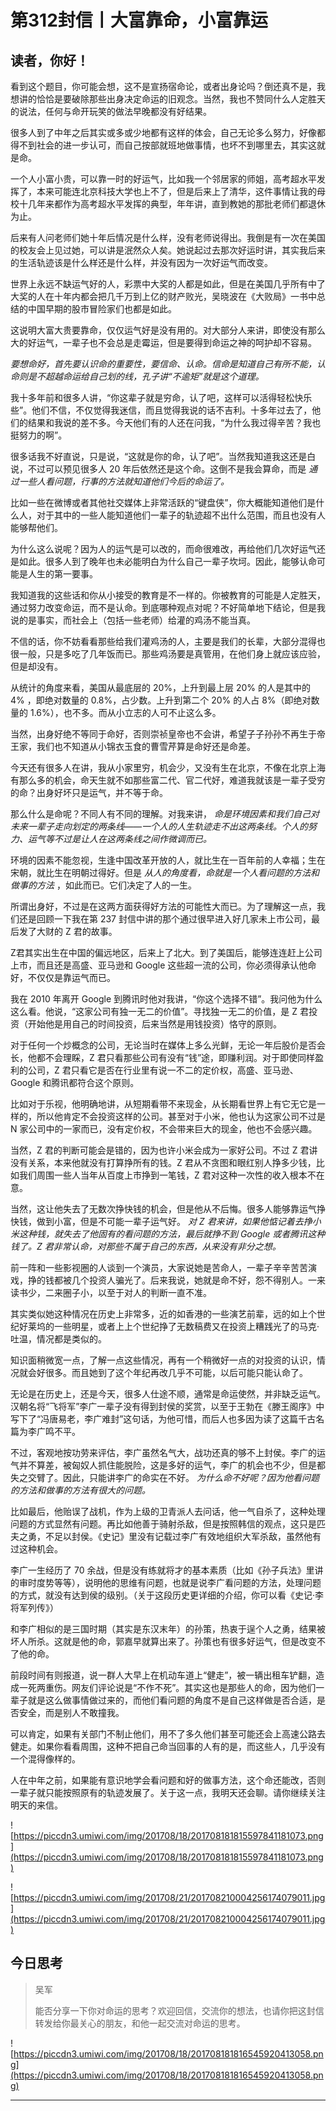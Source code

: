 # 第312封信丨大富靠命，小富靠运

## 读者，你好！

看到这个题目，你可能会想，这不是宣扬宿命论，或者出身论吗？倒还真不是，我想讲的恰恰是要破除那些出身决定命运的旧观念。当然，我也不赞同什么人定胜天的说法，任何与命开玩笑的做法早晚都没有好结果。

很多人到了中年之后其实或多或少地都有这样的体会，自己无论多么努力，好像都得不到社会的进一步认可，而自己按部就班地做事情，也坏不到哪里去，其实这就是命。

一个人小富小贵，可以靠一时的好运气，比如我一个邻居家的师姐，高考超水平发挥了，本来可能连北京科技大学也上不了，但是后来上了清华，这件事情让我的母校十几年来都作为高考超水平发挥的典型，年年讲，直到教她的那批老师们都退休为止。

后来有人问老师们她十年后情况是什么样，没有老师说得出。我倒是有一次在美国的校友会上见过她，可以讲是泯然众人矣。她说起过去那次好运时讲，其实我后来的生活轨迹该是什么样还是什么样，并没有因为一次好运气而改变。

世界上永远不缺运气好的人，彩票中大奖的人都是如此，但是在美国几乎所有中了大奖的人在十年内都会把几千万到上亿的财产败光，吴晓波在《大败局》一书中总结的中国早期的股市冒险家们也都是如此。

这说明大富大贵要靠命，仅仅运气好是没有用的。对大部分人来讲，即使没有那么大的好运气，一辈子也不会总是走霉运，但是要得到命运之神的呵护却不容易。

 *要想命好，首先要认识命的重要性，要信命、认命。信命是知道自己有所不能，认命则是不超越命运给自己划的线，孔子讲“不逾矩”就是这个道理。*

我十多年前和很多人讲，“你这辈子就是穷命，认了吧，这样可以活得轻松快乐些”。他们不信，不仅觉得我迷信，而且觉得我说的话不吉利。十多年过去了，他们的结果和我说的差不多。今天他们有的人还在问我，“为什么我过得辛苦？我也挺努力的啊”。

很多话我不好直说，只是说，“这就是你的命，认了吧”。当然我知道我这还是白说，不过可以预见很多人 20 年后依然还是这个命。这倒不是我会算命，而是 *通过一些人看问题，行事的方法就知道他们今后的命运了。*

比如一些在微博或者其他社交媒体上非常活跃的“键盘侠”，你大概能知道他们是什么人，对于其中的一些人能知道他们一辈子的轨迹超不出什么范围，而且也没有人能够帮他们。

为什么这么说呢？因为人的运气是可以改的，而命很难改，再给他们几次好运气还是如此。很多人到了晚年也未必能明白为什么自己一辈子坎坷。因此，能够认命可能是人生的第一要事。

我知道我的这些话和你从小接受的教育是不一样的。你被教育的可能是人定胜天，通过努力改变命运，而不是认命。到底哪种观点对呢？不好简单地下结论，但是我说的是事实，而社会上（包括一些老师）给灌的鸡汤不能当真。

不信的话，你不妨看看那些给我们灌鸡汤的人，主要是我们的长辈，大部分混得也很一般，只是多吃了几年饭而已。那些鸡汤要是真管用，在他们身上就应该应验，但是却没有。

从统计的角度来看，美国从最底层的 20%，上升到最上层 20% 的人是其中的 4% ，即绝对数量的 0.8%，占少数。上升到第二个 20% 的人占 8%（即绝对数量的 1.6%），也不多。而从小立志的人可不止这么多。

当然，出身好绝不等同于命好，否则崇祯皇帝也不会讲，希望子子孙孙不再生于帝王家，我们也不知道从小锦衣玉食的曹雪芹算是命好还是命差。

今天还有很多人在讲，我从小家里穷，机会少，又没有生在北京，不像在北京上海有那么多的机会，命天生就不如那些富二代、官二代好，难道我就该是一辈子受穷的命？出身好坏只是运气，并不等于命。

那么什么是命呢？不同人有不同的理解。对我来讲， *命是环境因素和我们自己对未来一辈子走向划定的两条线——一个人的人生轨迹走不出这两条线。个人的努力、运气等不过是让人在这两条线之间作微调而已。*

环境的因素不能忽视，生逢中国改革开放的人，就比生在一百年前的人幸福；生在宋朝，就比生在明朝过得好。但是 *从人的角度看，命就是一个人看问题的方法和做事的方法* ，如此而已。它们决定了人的一生。

所谓出身好，不过是在这两方面获得好方法的可能性大而已。为了理解这一点，我们还是回顾一下我在第 237 封信中讲的那个通过很早进入好几家未上市公司，最后发了大财的 Z 君的故事。

Z君其实出生在中国的偏远地区，后来上了北大。到了美国后，能够连连赶上公司上市，而且还是高盛、亚马逊和 Google 这些超一流的公司，你必须得承认他命好，不仅仅是靠运气而已。

我在 2010 年离开 Google 到腾讯时他对我讲，“你这个选择不错”。我问他为什么这么看。他说，“这家公司有独一无二的价值”。寻找独一无二的价值，是 Z 君投资（开始他是用自己的时间投资，后来当然是用钱投资）恪守的原则。

对于任何一个炒概念的公司，无论当时在媒体上多么光鲜，无论一年后股价是否会长，他都不会理睬，Z 君只看那些公司有没有“钱”途，即赚利润。对于即使同样盈利的公司，Z 君只看它是否在行业里有说一不二的定价权，高盛、亚马逊、Google 和腾讯都符合这个原则。

比如对于乐视，他明确地讲，从短期看带不来现金，从长期看世界上有它无它是一样的，所以他肯定不会投资这样的公司。甚至对于小米，他也认为这家公司不过是 N 家公司中的一家而已，没有定价权，不会带来巨大的现金，他也不会感兴趣。

当然，Z 君的判断可能会是错的，因为也许小米会成为一家好公司。不过 Z 君讲没有关系，本来他就没有打算挣所有的钱。Z 君从不贪图和眼红别人挣多少钱，比如我们周围一些人当年从百度上市挣到一笔钱，Z 君对这种一次性的收入根本不在意。

当然，这让他失去了无数次挣快钱的机会，但是他从不后悔。很多人能够靠运气挣快钱，做到小富，但是不可能一辈子运气好。 *对 Z 君来讲，如果他惦记着去挣小米这种钱，就失去了他固有的看问题的方法，最后就挣不到 Google 或者腾讯这种钱了。Z 君非常认命，对那些不属于自己的东西，从来没有非分之想。*

前一阵和一些影视圈的人谈到一个演员，大家说她是苦命人，一辈子辛辛苦苦演戏，挣的钱都被几个投资人骗光了。后来我说，她就是命不好，怨不得别人。一来读书少，二来圈子小，以至于对人的判断一直不准。

其实类似她这种情况在历史上非常多，近的如香港的一些演艺前辈，远的如上个世纪好莱坞的一些明星，或者上上个世纪挣了无数稿费又在投资上糟践光了的马克·吐温，情况都是类似的。

知识面稍微宽一点，了解一点这些情况，再有一个稍微好一点的对投资的认识，情况就会好很多。而且她到了这个年纪再改几乎不可能，以后可能只能认命了。

无论是在历史上，还是今天，很多人仕途不顺，通常是命运使然，并非缺乏运气。汉朝名将“飞将军”李广一辈子没有得到封侯的奖赏，以至于王勃在《滕王阁序》中写下了“冯唐易老，李广难封”这句话，为他可惜，而后人也多因为读了这篇千古名篇为李广鸣不平。

不过，客观地按功劳来评估，李广虽然名气大，战功还真的够不上封侯。李广的运气并不算差，被匈奴人抓住能脱险，这是多好的运气，李广的机会也不少，但是都失之交臂了。因此，只能讲李广的命实在不好。 *为什么命不好呢？因为他看问题的方法和做事的方法有很大的问题。*

比如最后，他贻误了战机，作为上级的卫青派人去问话，他一气自杀了，这种处理问题的方式显然有问题。再比如他善于骑射杀敌，但是按照韩信的观点，这只是匹夫之勇，不足以封侯。《史记》里没有记载过李广有效地组织大军杀敌，虽然他有过这种机会。

李广一生经历了 70 余战，但是没有练就将才的基本素质（比如《孙子兵法》里讲的审时度势等等），说明他的思维有问题，也就是说李广看问题的方法，处理问题的方式，就没有达到侯的级别。（关于这段历史更详细的介绍，你可以看《史记·李将军列传》）

和李广相似的是三国时期（其实是东汉末年）的孙策，热衷于逞个人之勇，结果被坏人所杀。这就是他的命，郭嘉早就算出来了。孙策也有很多好运气，但是改变不了他的命。

前段时间有则报道，说一群人大早上在机动车道上“健走”，被一辆出租车铲翻，造成一死两重伤。网友们评论说是“不作不死”。其实这也是那些人的命，因为他们一辈子就是这么做事情做过来的，而他们看问题的角度不是自己这样做是否合适，是否安全，而是别人不敢撞我。

可以肯定，如果有关部门不制止他们，用不了多久他们甚至可能还会上高速公路去健走。如果你看看周围，这种不把自己命当回事的人有的是，而这些人，几乎没有一个混得像样的。

人在中年之前，如果能有意识地学会看问题和好的做事方法，这个命还能改，否则一辈子就只能按照原有的轨迹发展了。关于这一点，我明天还会聊。请你继续关注明天的来信。

![https://piccdn3.umiwi.com/img/201708/18/201708181815597841181073.png](https://piccdn3.umiwi.com/img/201708/18/201708181815597841181073.png)

![https://piccdn3.umiwi.com/img/201708/21/201708210004256174079011.jpg](https://piccdn3.umiwi.com/img/201708/21/201708210004256174079011.jpg)

## 今日思考

> 吴军
> 
> 能否分享一下你对命运的思考？欢迎回信，交流你的想法，也请你把这封信转发给你最关心的朋友，和他一起交流对命运的思考。

![https://piccdn3.umiwi.com/img/201708/18/201708181816545920413058.png](https://piccdn3.umiwi.com/img/201708/18/201708181816545920413058.png)

---
